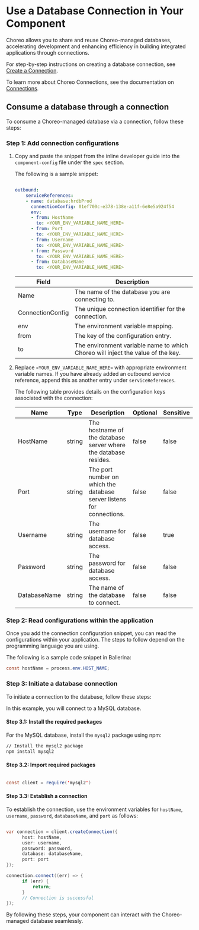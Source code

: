 # Use a Database Connection in Your Component

Choreo allows you to share and reuse Choreo-managed databases, accelerating development and enhancing efficiency in building integrated applications through connections.

For step-by-step instructions on creating a database connection, see [Create a Connection](create-a-connection.md).

To learn more about Choreo Connections, see the documentation on [Connections](../../choreo-concepts/connections.md).

## Consume a database through a connection

To consume a Choreo-managed database via a connection, follow these steps:

### Step 1: Add connection configurations

1. Copy and paste the snippet from the inline developer guide into the `component-config` file under the `spec` section.

    The following is a sample snippet:

    ``` yaml

    outbound:
        serviceReferences:
        - name: database:hrdbProd
          connectionConfig: 01ef700c-e378-138e-a11f-6e8e5a924f54
          env:
          - from: HostName
            to: <YOUR_ENV_VARIABLE_NAME_HERE>
          - from: Port
            to: <YOUR_ENV_VARIABLE_NAME_HERE>
          - from: Username
            to: <YOUR_ENV_VARIABLE_NAME_HERE>
          - from: Password
            to: <YOUR_ENV_VARIABLE_NAME_HERE>
          - from: DatabaseName
            to: <YOUR_ENV_VARIABLE_NAME_HERE>

    ```

      | Field            | Description                                                 |
      |------------------|-------------------------------------------------------------|
      | Name             | The name of the database you are connecting to.             |
      | ConnectionConfig | The unique connection identifier for the connection.        |
      | env              | The environment variable mapping.                           |
      | from             | The key of the configuration entry.                         |
      | to               | The environment variable name to which Choreo will inject the value of the key.|


2. Replace `<YOUR_ENV_VARIABLE_NAME_HERE>` with appropriate environment variable names. If you have already added an outbound service reference, append this as another entry under `serviceReferences`. 

      The following table provides details on the configuration keys associated with the connection:

      | Name         |  Type   |  Description                                                         |Optional       | Sensitive    |
      |--------------|---------|----------------------------------------------------------------------|---------------|--------------|
      | HostName     | string  | The hostname of the database server where the database resides.      | false         | false        |
      | Port         | string  | The port number on which the database server listens for connections.| false         | false        |
      | Username     | string  | The username for database access.                                    | false         | true         |
      | Password     | string  | The password for database access.                                    | false         | false        |
      | DatabaseName | string  | The name of the database to connect.                                 | false         | false        |

### Step 2: Read configurations within the application

Once you add the connection configuration snippet, you can read the configurations within your application. The steps to follow depend on the programming language you are using.

The following is a sample code snippet in Ballerina:

``` java
const hostName = process.env.HOST_NAME;
```

### Step 3: Initiate a database connection

To initiate a connection to the database, follow these steps:

In this example, you will connect to a MySQL database.

#### Step 3.1: Install the required packages

For the MySQL database, install the `mysql2` package using npm:

``` bash
// Install the mysql2 package
npm install mysql2

```

#### Step 3.2: Import required packages        

``` java

const client = require('mysql2')

```

#### Step 3.3: Establish a connection

To establish the connection, use the environment variables for `hostName`, `username`, `password`, `databaseName`, and `port` as follows:

``` java

var connection = client.createConnection({
      host: hostName,
      user: username,
      password: password,
      database: databaseName,
      port: port
});

connection.connect((err) => {
      if (err) {
          return;
      }
      // Connection is successful
});

```
By following these steps, your component can interact with the Choreo-managed database seamlessly.
